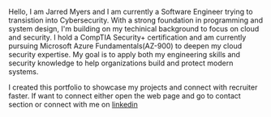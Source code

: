 Hello, I am Jarred Myers and I am currently a Software Engineer trying to transistion into Cybersecurity. With a strong foundation in programming and system
        design, I'm building on my techinical background to focus on cloud and
        security. I hold a CompTIA Security+ certification and am currently
        pursuing Microsoft Azure Fundamentals(AZ-900) to deepen my cloud
        security expertise. My goal is to apply both my engineering skills and
        security knowledge to help organizations build and protect modern
        systems. 
        
I created this portfolio to showcase my projects and connect with recruiter faster. If want to connect either open the web page and go to contact section or connect with me on [linkedin](https://www.linkedin.com/in/jarred-myers-162296156/) 


